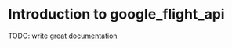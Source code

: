 # Introduction to google_flight_api

TODO: write [great documentation](http://jacobian.org/writing/what-to-write/)
